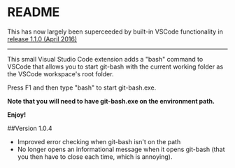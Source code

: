 # README

This has now largely been superceeded by built-in VSCode functionality in
[release 1.1.0 (April 2016)](https://code.visualstudio.com/updates#_setup)

----

This small Visual Studio Code extension adds a "bash" command to VSCode that allows you to start git-bash with the current working folder 
as the VSCode workspace's root folder.

Press F1 and then type "bash" to start git-bash.exe.

**Note that you will need to have git-bash.exe on the environment path.**

**Enjoy!**

##Version 1.0.4
* Improved error checking when git-bash isn't on the path
* No longer opens an informational message when it opens git-bash (that you then have to close each time, which is annoying).
